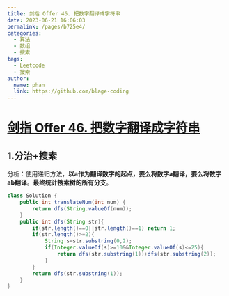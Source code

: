 ```yaml
---
title: 剑指 Offer 46. 把数字翻译成字符串
date: 2023-06-21 16:06:03
permalink: /pages/b725e4/
categories:
  - 算法
  - 数组
  - 搜索
tags:
  - Leetcode
  - 搜索
author: 
  name: phan
  link: https://github.com/blage-coding
---
```

# [剑指 Offer 46. 把数字翻译成字符串](https://leetcode.cn/problems/ba-shu-zi-fan-yi-cheng-zi-fu-chuan-lcof/)

## 1.分治+搜索

分析：使用递归方法，**以a作为翻译数字的起点，要么将数字a翻译，要么将数字ab翻译**。**最终统计搜索树的所有分支**。

```java
class Solution {
    public int translateNum(int num) {
        return dfs(String.valueOf(num));
    }
    public int dfs(String str){
        if(str.length()==0||str.length()==1) return 1;
        if(str.length()>=2){
            String s=str.substring(0,2);
            if(Integer.valueOf(s)>=10&&Integer.valueOf(s)<=25){
                return dfs(str.substring(1))+dfs(str.substring(2));
            }
        }
        return dfs(str.substring(1));
    }
}
```

